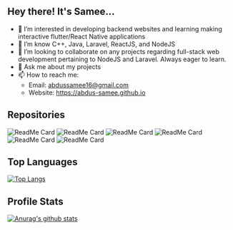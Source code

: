 ## Hey there! It's Samee...

- 🔭 I’m interested in developing backend websites and learning making interactive flutter/React Native applications
- 🌱 I’m know C++, Java, Laravel, ReactJS, and NodeJS
- 👯 I’m looking to collaborate on any projects regarding full-stack web development pertaining to NodeJS and Laravel. Always eager to learn.
- 💬 Ask me about my projects
- 📫 How to reach me: 
     - Email: abdussamee16@gmail.com
     - Website: https://abdus-samee.github.io
      
## Repositories
![ReadMe Card](https://github-readme-stats.vercel.app/api/pin/?username=Abdus-Samee&repo=portfolio&theme=dark)
![ReadMe Card](https://github-readme-stats.vercel.app/api/pin/?username=Abdus-Samee&repo=Chothahub&theme=dark)
![ReadMe Card](https://github-readme-stats.vercel.app/api/pin/?username=Abdus-Samee&repo=ScreenShare&theme=dark)
![ReadMe Card](https://github-readme-stats.vercel.app/api/pin/?username=Abdus-Samee&repo=Laravel-Car-Warehouse&theme=dark)
![ReadMe Card](https://github-readme-stats.vercel.app/api/pin/?username=Abdus-Samee&repo=DX-Ball-Game&theme=dark)
![ReadMe Card](https://github-readme-stats.vercel.app/api/pin/?username=Abdus-Samee&repo=CSE-216-Crunchyroll&theme=dark)

## Top Languages
[![Top Langs](https://github-readme-stats.vercel.app/api/top-langs/?username=Abdus-Samee&layout=compact&theme=dracula)](https://github.com/anuraghazra/github-readme-stats)

## Profile Stats
[![Anurag's github stats](https://github-readme-stats.vercel.app/api?username=Abdus-Samee&show_icons=true&theme=gruvbox)](https://github.com/anuraghazra/github-readme-stats)


